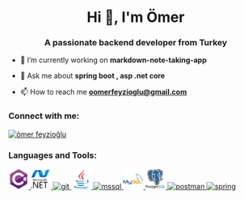 <h1 align="center">Hi 👋, I'm Ömer</h1>
<h3 align="center">A passionate backend developer from Turkey</h3>

- 🔭 I’m currently working on **markdown-note-taking-app**

- 💬 Ask me about **spring boot , asp .net core**

- 📫 How to reach me **oomerfeyzioglu@gmail.com**

<h3 align="left">Connect with me:</h3>
<p align="left">
<a href="[[https://linkedin.com/in/ömer feyzioğlu]([https://www.linkedin.com/in/%C3%B6mer-feyzio%C4%9Flu-979381223?lipi=urn%3Ali%3Apage%3Ad_flagship3_profile_view_base_contact_details%3BY%2B98GxrzQiiAgfb6Usn1kA%3D%3D](https://www.linkedin.com/in/%C3%B6mer-feyzio%C4%9Flu-979381223?lipi=urn%3Ali%3Apage%3Ad_flagship3_profile_view_base_contact_details%3BY%2B98GxrzQiiAgfb6Usn1kA%3D%3D))](https://www.linkedin.com/in/%C3%B6mer-feyzio%C4%9Flu-979381223/)" target="blank"><img align="center" src="https://raw.githubusercontent.com/rahuldkjain/github-profile-readme-generator/master/src/images/icons/Social/linked-in-alt.svg" alt="ömer feyzioğlu" height="30" width="40" /></a>
</p>

<h3 align="left">Languages and Tools:</h3>
<p align="left"> <a href="https://www.w3schools.com/cs/" target="_blank" rel="noreferrer"> <img src="https://raw.githubusercontent.com/devicons/devicon/master/icons/csharp/csharp-original.svg" alt="csharp" width="40" height="40"/> </a> <a href="https://dotnet.microsoft.com/" target="_blank" rel="noreferrer"> <img src="https://raw.githubusercontent.com/devicons/devicon/master/icons/dot-net/dot-net-original-wordmark.svg" alt="dotnet" width="40" height="40"/> </a> <a href="https://git-scm.com/" target="_blank" rel="noreferrer"> <img src="https://www.vectorlogo.zone/logos/git-scm/git-scm-icon.svg" alt="git" width="40" height="40"/> </a> <a href="https://www.java.com" target="_blank" rel="noreferrer"> <img src="https://raw.githubusercontent.com/devicons/devicon/master/icons/java/java-original.svg" alt="java" width="40" height="40"/> </a> <a href="https://www.microsoft.com/en-us/sql-server" target="_blank" rel="noreferrer"> <img src="https://www.svgrepo.com/show/303229/microsoft-sql-server-logo.svg" alt="mssql" width="40" height="40"/> </a> <a href="https://www.mysql.com/" target="_blank" rel="noreferrer"> <img src="https://raw.githubusercontent.com/devicons/devicon/master/icons/mysql/mysql-original-wordmark.svg" alt="mysql" width="40" height="40"/> </a> <a href="https://www.postgresql.org" target="_blank" rel="noreferrer"> <img src="https://raw.githubusercontent.com/devicons/devicon/master/icons/postgresql/postgresql-original-wordmark.svg" alt="postgresql" width="40" height="40"/> </a> <a href="https://postman.com" target="_blank" rel="noreferrer"> <img src="https://www.vectorlogo.zone/logos/getpostman/getpostman-icon.svg" alt="postman" width="40" height="40"/> </a> <a href="https://spring.io/" target="_blank" rel="noreferrer"> <img src="https://www.vectorlogo.zone/logos/springio/springio-icon.svg" alt="spring" width="40" height="40"/> </a> </p>
